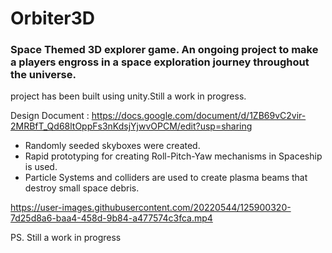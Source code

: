 


# Orbiter3D

### Space Themed 3D explorer game. An ongoing project to make a players engross in a space exploration journey throughout the universe. 
project has been built using unity.Still a work in progress. 
 
Design Document : https://docs.google.com/document/d/1ZB69vC2vir-2MRBfT_Qd68ltOppFs3nKdsjYjwvOPCM/edit?usp=sharing

- Randomly seeded skyboxes were created.
- Rapid prototyping for creating Roll-Pitch-Yaw mechanisms in Spaceship is used. 
- Particle Systems and colliders are used to create plasma beams that destroy small space debris.

https://user-images.githubusercontent.com/20220544/125900320-7d25d8a6-baa4-458d-9b84-a477574c3fca.mp4



PS. Still a work in progress
